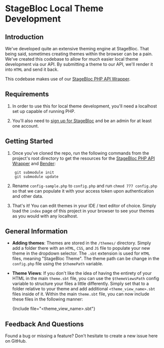 # StageBloc Local Theme Development

## Introduction

We've developed quite an extensive theming engine at StageBloc. That being said, sometimes creating themes within the browser can be a pain. We've created this codebase to allow for much easier local theme development via our API. By submitting a theme to our API, we'll render it into `HTML` and send it back.

This codebase makes use of our [StageBloc PHP API Wrapper](https://github.com/stagebloc/php-stagebloc-api).

## Requirements
1. In order to use this for local theme development, you'll need a localhost set up capable of running PHP.

2. You'll also need to [sign up for StageBloc](http://stagebloc.com/signup) and be an admin for at least one account.

## Getting Started

1. Once you've cloned the repo, run the following commands from the project's root directory to get the resources for the [StageBloc PHP API Wrapper](https://github.com/stagebloc/php-stagebloc-api) and [Bender](https://github.com/stagebloc/bender):

		git submodule init
		git submodule update

2. Rename `config-sample.php` to `config.php` and run `chmod 777 config.php` so that we can populate it with your access token upon authentication and other data.

3. That's it! You can edit themes in your IDE / text editor of choice. Simply load the `index` page of this project in your browser to see your themes as you would with any localhost.

## General Information
* **Adding themes**: Themes are stored in the `/themes/` directory. Simply add a folder there with an `HTML`, `CSS`, and `JS` file to populate your new theme in the dropdown selector. The `.sbt` extension is used for `HTML` files, meaning "StageBloc Theme". The theme path can be change in the `config.php` file using the `$themePath` variable.

* **Theme Views**: If you don't like the idea of having the entirety of your HTML in the main `theme.sbt` file, you can use the `$themeViewsPath` config variable to structure your files a little differently. Simply set that to a folder relative to your theme and add additional `<theme_view_name>.sbt` files inside of it. Within the main `theme.sbt` file, you can now include these files in the following manner:

	{Include file="<theme_view_name>.sbt"}

## Feedback And Questions

Found a bug or missing a feature? Don't hesitate to create a new issue here on GitHub.